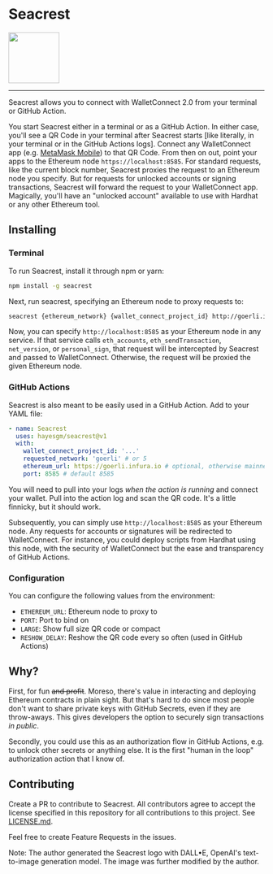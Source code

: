 # Seacrest

<img src="https://github.com/hayesgm/seacrest/raw/main/logo.png" width="100">

----
Seacrest allows you to connect with WalletConnect 2.0 from your terminal or GitHub Action.

You start Seacrest either in a terminal or as a GitHub Action. In either case, you'll see a QR Code in your terminal after Seacrest starts [like literally, in your terminal or in the GitHub Actions logs]. Connect any WalletConnect app (e.g. [MetaMask Mobile](https://apps.apple.com/us/app/metamask-blockchain-wallet/id1438144202)) to that QR Code. From then on out, point your apps to the Ethereum node `https://localhost:8585`. For standard requests, like the current block number, Seacrest proxies the request to an Ethereum node you specify. But for requests for unlocked accounts or signing transactions, Seacrest will forward the request to your WalletConnect app. Magically, you'll have an "unlocked account" available to use with Hardhat or any other Ethereum tool.

## Installing

### Terminal

To run Seacrest, install it through npm or yarn:

```sh
npm install -g seacrest
```

Next, run seacrest, specifying an Ethereum node to proxy requests to:

```sh
seacrest {ethereum_network} {wallet_connect_project_id} http://goerli.infura.io 8585
```

Now, you can specify `http://localhost:8585` as your Ethereum node in any service. If that service calls `eth_accounts`, `eth_sendTransaction`, `net_version`, or `personal_sign`, that request will be intercepted by Seacrest and passed to WalletConnect. Otherwise, the request will be proxied the given Ethereum node.

### GitHub Actions

Seacrest is also meant to be easily used in a GitHub Action. Add to your YAML file:

```yaml
- name: Seacrest
  uses: hayesgm/seacrest@v1
  with:
    wallet_connect_project_id: '...'
    requested_network: 'goerli' # or 5
    ethereum_url: https://goerli.infura.io # optional, otherwise mainnet
    port: 8585 # default 8585
```

You will need to pull into your logs *when the action is running* and connect your wallet. Pull into the action log and scan the QR code. It's a little finnicky, but it should work.

Subsequently, you can simply use `http://localhost:8585` as your Ethereum node. Any requests for accounts or signatures will be redirected to WalletConnect. For instance, you could deploy scripts from Hardhat using this node, with the security of WalletConnect but the ease and transparency of GitHub Actions.

### Configuration

You can configure the following values from the environment:

* `ETHEREUM_URL`: Ethereum node to proxy to
* `PORT`: Port to bind on
* `LARGE`: Show full size QR code or compact
* `RESHOW_DELAY`: Reshow the QR code every so often (used in GitHub Actions)

## Why?

First, for fun ~~and profit~~. Moreso, there's value in interacting and deploying Ethereum contracts in plain sight. But that's hard to do since most people don't want to share private keys with GitHub Secrets, even if they are throw-aways. This gives developers the option to securely sign transactions _in public_.

Secondly, you could use this as an authorization flow in GitHub Actions, e.g. to unlock other secrets or anything else. It is the first "human in the loop" authorization action that I know of.

## Contributing

Create a PR to contribute to Seacrest. All contributors agree to accept the license specified in this repository for all contributions to this project. See [LICENSE.md](/LICENSE.md).

Feel free to create Feature Requests in the issues.

Note: The author generated the Seacrest logo with DALL•E, OpenAI's text-to-image generation model. The image was further modified by the author.
